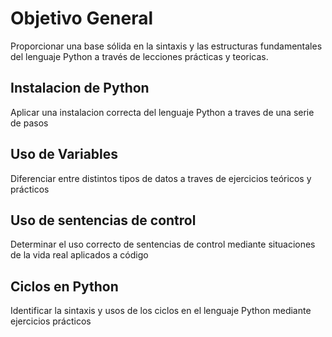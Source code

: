 # Objetivo General
 Proporcionar una base sólida en la sintaxis y las estructuras fundamentales del lenguaje Python a través de lecciones prácticas y teoricas.

## Instalacion de Python
 Aplicar una instalacion correcta del lenguaje Python a traves de una serie de pasos

## Uso de Variables
 Diferenciar entre distintos tipos de datos a traves de ejercicios teóricos y prácticos

## Uso de sentencias de control
 Determinar el uso correcto de  sentencias de control mediante situaciones de la vida real aplicados a código

## Ciclos en Python
 Identificar la sintaxis y usos de los ciclos en el lenguaje Python mediante ejercicios prácticos